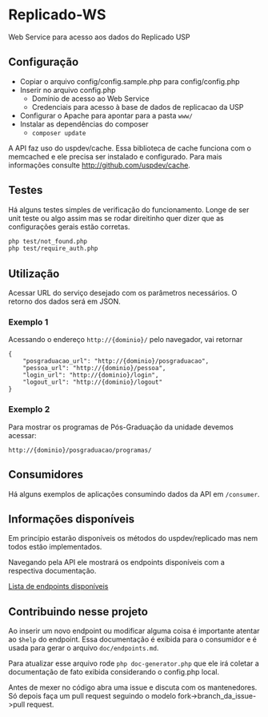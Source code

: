 # Replicado-WS

Web Service para acesso aos dados do Replicado USP

## Configuração

* Copiar o arquivo config/config.sample.php para config/config.php
* Inserir no arquivo config.php 
    * Domínio de acesso ao Web Service 
    * Credenciais para acesso à base de dados de replicacao da USP
* Configurar o Apache para apontar para a pasta ```www/```
* Instalar as dependências do composer
    * ```composer update```

A API faz uso do uspdev/cache. Essa biblioteca de cache funciona com o memcached e ele precisa ser instalado e configurado. Para mais informações consulte http://github.com/uspdev/cache.

## Testes

Há alguns testes simples de verificação do funcionamento. Longe de ser unit teste ou algo assim mas se rodar direitinho quer dizer que as configurações gerais estão corretas.

```bash
php test/not_found.php
php test/require_auth.php
```

## Utilização

Acessar URL do serviço desejado com os parâmetros necessários. O retorno dos dados será em JSON.

### Exemplo 1

Acessando o endereço ```http://{dominio}/``` pelo navegador, vai retornar

```
{
    "posgraduacao_url": "http://{dominio}/posgraduacao",
    "pessoa_url": "http://{dominio}/pessoa",
    "login_url": "http://{dominio}/login",
    "logout_url": "http://{dominio}/logout"
}
```

### Exemplo 2

Para mostrar os programas de Pós-Graduação da unidade devemos acessar:

```
http://{dominio}/posgraduacao/programas/
```

## Consumidores

Há alguns exemplos de aplicações consumindo dados da API em <code>/consumer</code>.

## Informações disponíveis

Em princípio estarão disponíveis os métodos do uspdev/replicado mas nem todos estão implementados.

Navegando pela API ele mostrará os endpoints disponíveis com a respectiva documentação.

[Lista de endpoints disponíveis](doc/endpoints.md)

## Contribuindo nesse projeto

Ao inserir um novo endpoint ou modificar alguma coisa é importante atentar ao ```$help``` do endpoint. Essa documentação é exibida para o consumidor e é usada para gerar o arquivo ```doc/endpoints.md```. 

Para atualizar esse arquivo rode ```php doc-generator.php``` que ele irá coletar a documentação de fato exibida considerando o config.php local.

Antes de mexer no código abra uma issue e discuta com os mantenedores. Só depois faça um pull request seguindo o modelo fork->branch_da_issue->pull request.